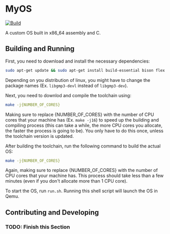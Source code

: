 # MyOS
[![Build](https://github.com/ahmadk953/MyOS/actions/workflows/build.yml/badge.svg?branch=main)](https://github.com/ahmadk953/MyOS/actions/workflows/build.yml)

A custom OS built in x86_64 assembly and C.

## Building and Running

First, you need to download and install the necessary dependencies:
```bash
sudo apt-get update && sudo apt-get install build-essential bison flex libgmp3-dev libmpc-dev libmpfr-dev texinfo nasm mtools qemu-system-x86 -y
```
Depending on you distribution of linux, you might have to change the package names (Ex. ``libgmp3-devl`` instead of ``libgmp3-dev``).

Next, you need to downlod and compile the toolchain using:
```bash
make -j{NUMBER_OF_CORES}
```
Making sure to replace {NUMBER_OF_CORES} with the number of CPU cores that your machine has (Ex. ``make -j16``) to speed up the building and compiling process (this can take a while, the more CPU cores you allocate, the faster the process is going to be). You only have to do this once, unless the toolchain version is updated.

After building the toolchain, run the following command to build the actual OS:
```bash
make -j{NUMBER_OF_CORES}
```
Again, making sure to replace {NUMBER_OF_CORES} with the number of CPU cores that your machine has. This process should take less than a few minutes (even if you don't allocate more than 1 CPU core).

To start the OS, run ``run.sh``. Running this shell script will launch the OS in Qemu.

## Contributing and Developing

### TODO: Finish this Section

